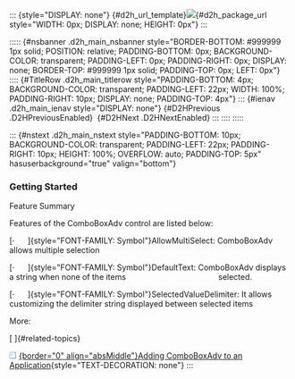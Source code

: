 ::: {style="DISPLAY: none"}
[](ms-xhelp:///?Id=d2h_url_template){#d2h_url_template}![](!package_url!){#d2h_package_url style="WIDTH: 0px; DISPLAY: none; HEIGHT: 0px"}
:::

::::: {#nsbanner .d2h_main_nsbanner style="BORDER-BOTTOM: #999999 1px solid; POSITION: relative; PADDING-BOTTOM: 0px; BACKGROUND-COLOR: transparent; PADDING-LEFT: 0px; PADDING-RIGHT: 0px; DISPLAY: none; BORDER-TOP: #999999 1px solid; PADDING-TOP: 0px; LEFT: 0px"}
:::: {#TitleRow .d2h_main_titlerow style="PADDING-BOTTOM: 4px; BACKGROUND-COLOR: transparent; PADDING-LEFT: 22px; WIDTH: 100%; PADDING-RIGHT: 10px; DISPLAY: none; PADDING-TOP: 4px"}
::: {#ienav .d2h_main_ienav style="DISPLAY: none"}
[](ms-xhelp:///?Id=588aef5a-9622-471c-8b1e-7c818199bd09){#D2HPrevious .D2HPreviousEnabled}  [](ms-xhelp:///?Id=909432bd-ee2d-4a8a-a651-9898b6c2d475){#D2HNext .D2HNextEnabled}
:::
::::
:::::

::: {#nstext .d2h_main_nstext style="PADDING-BOTTOM: 10px; BACKGROUND-COLOR: transparent; PADDING-LEFT: 22px; PADDING-RIGHT: 10px; HEIGHT: 100%; OVERFLOW: auto; PADDING-TOP: 5px" hasuserbackground="true" valign="bottom"}
### Getting Started

Feature Summary

Features of the ComboBoxAdv control are listed below:

[·      ]{style="FONT-FAMILY: Symbol"}AllowMultiSelect: ComboBoxAdv allows multiple selection

[·      ]{style="FONT-FAMILY: Symbol"}DefaultText: ComboBoxAdv displays a string when none of the items                                          selected.

[·      ]{style="FONT-FAMILY: Symbol"}SelectedValueDelimiter: It allows customizing the delimiter string displayed between selected items

More:

[ ]{#related-topics}

[![](../button.gif){border="0" align="absMiddle"}Adding ComboBoxAdv to an Application](ms-xhelp:///?Id=9bb5730d-064f-46fb-af20-2b6a6dd37294){style="TEXT-DECORATION: none"}
:::
